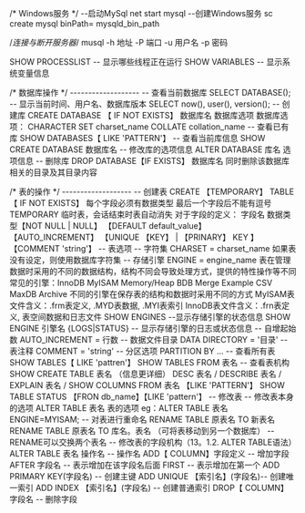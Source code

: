 /* Windows服务 */
--启动MySql
    net start mysql
--创建Windows服务
    sc create mysql binPath= mysqld_bin_path

/*连接与断开服务器*/
musql -h 地址 -P 端口 -u 用户名 -p 密码

SHOW PROCESSLIST -- 显示哪些线程正在运行
SHOW VARIABLES -- 显示系统变量信息

/* 数据库操作 */ -------------------
-- 查看当前数据库
    SELECT DATABASE();
-- 显示当前时间、用户名、数据库版本
    SELECT now(), user(), version();
-- 创建库
    CREATE DATABASE 【 IF NOT EXISTS】 数据库名 数据库选项
    数据库选项：
        CHARACTER SET charset_name
        COLLATE collation_name
-- 查看已有库
    SHOW DATABASES【 LIKE 'PATTERN'】
-- 查看当前库信息
    SHOW CREATE DATABASE 数据库名
-- 修改库的选项信息
    ALTER DATABASE 库名 选项信息
-- 删除库
    DROP DATABASE【IF EXISTS】 数据库名
        同时删除该数据库相关的目录及其目录内容
        
/* 表的操作 */ -------------------
-- 创建表
    CREATE 【TEMPORARY】 TABLE【 IF NOT EXISTS】
        每个字段必须有数据类型
        最后一个字段后不能有逗号
        TEMPORARY 临时表，会话结束时表自动消失
        对于字段的定义：
            字段名 数据类型【NOT NULL | NULL】 【DEFAULT default_value】 【AUTO_INCREMENT】 【UNIQUE 【KEY】 | 【PRINARY】 KEY 】【COMMENT 'string'】
-- 表选项
    -- 字符集
        CHARSET = charset_name
        如果表没有设定，则使用数据库字符集
    -- 存储引擎
        ENGINE = engine_name
        表在管理数据时采用的不同的数据结构，结构不同会导致处理方式，提供的特性操作等不同
        常见的引擎：InnoDB MyISAM Memory/Heap BDB Merge Example CSV MaxDB Archive
        不同的引擎在保存表的结构和数据时采用不同的方式
        MyISAM表文件含义：.frm表定义, .MYD表数据, .MYI表索引
        InnoDB表文件含义：.frn表定义, 表空间数据和日志文件
        SHOW ENGINES --显示存储引擎的状态信息
        SHOW ENGINE 引擎名 {LOGS|STATUS} -- 显示存储引擎的日志或状态信息
    -- 自增起始数
        AUTO_INCREMENT = 行数
    -- 数据文件目录
        DATA DIRECTORY = '目录'
    -- 表注释
        COMMENT = 'string'
    -- 分区选项
        PARTITION BY ...
-- 查看所有表
    SHOW TABLES【 LIKE 'pattren'】
    SHOW TABLES FROM 表名
-- 查看表机构
    SHOW CREATE TABLE 表名 （信息更详细）
    DESC 表名 / DESCRIBE 表名 / EXPLAIN 表名 / SHOW COLUMNS FROM 表名 【LIKE 'PATTERN'】
    SHOW TABLE STATUS 【FRON db_name】【LIKE 'pattern'】
-- 修改表
    -- 修改表本身的选项
        ALTER TABLE 表名 表的选项
        eg：ALTER TABLE 表名 ENGINE=MYISAM;
    -- 对表进行重命名
        RENAME TABLE 原表名 TO 新表名
        RENAME TABLE 原表名 TO 库名。表名 （可将表移动到另一个数据库）
        -- RENAME可以交换两个表名
    -- 修改表的字段机构（13。1.2. ALTER TABLE语法）
        ALTER TABLE 表名 操作名
        -- 操作名
            ADD【 COLUMN】字段定义        -- 增加字段
                AFTER 字段名             -- 表示增加在该字段名后面
                FIRST                   -- 表示增加在第一个
            ADD PRIMARY KEY(字段名)     -- 创建主键
            ADD UNIQUE 【索引名】(字段名)-- 创建唯一索引
            ADD INDEX 【索引名】(字段名) -- 创建普通索引
            DROP【 COLUMN】字段名        -- 删除字段
            
            
        
        
        
